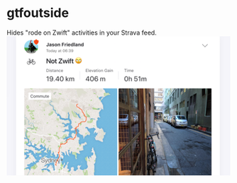 # gtfoutside
Hides "rode on Zwift" activities in your Strava feed.
![Screenshot](https://raw.githubusercontent.com/jasonfriedland/gtfoutside/master/screenshot-1280x800.png)
